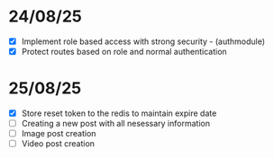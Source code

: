 # 24/08/25

- [x] Implement role based access with strong security - (authmodule)
- [x] Protect routes based on role and normal authentication

# 25/08/25

- [x] Store reset token to the redis to maintain expire date
- [ ] Creating a new post with all nesessary information
- [ ] Image post creation
- [ ] Video post creation
